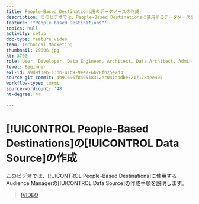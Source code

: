 ```yaml
---
title: People-Based Destinations用のデータソースの作成
description: このビデオでは、People-Based Destinationsに使用するデータソースをAudience Managerして作成する手順を説明します。
feature: '"People-based Destinations"'
topics: null
activity: setup
doc-type: feature video
team: Technical Marketing
thumbnail: 29006.jpg
kt: 3700
role: User, Developer, Data Engineer, Architect, Data Architect, Admin, Leader
level: Beginner
exl-id: a9d9f3eb-13bb-41b9-9ee7-6b28fb25e2d3
source-git-commit: 4b91696f840518312ec041abdbe5217178aee405
workflow-type: tm+mt
source-wordcount: '48'
ht-degree: 4%

---
```


# [!UICONTROL People-Based Destinations]の[!UICONTROL Data Source]の作成

このビデオでは、[!UICONTROL People-Based Destinations]に使用するAudience Managerの[!UICONTROL Data Source]の作成手順を説明します。

>[!VIDEO](https://video.tv.adobe.com/v/29006/?quality=12)
